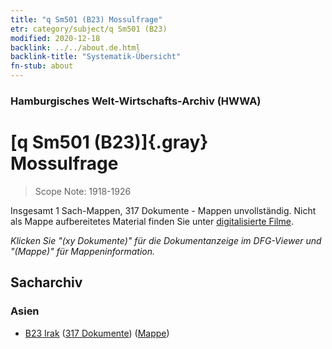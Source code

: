 ```yaml
---
title: "q Sm501 (B23) Mossulfrage"
etr: category/subject/q Sm501 (B23)
modified: 2020-12-18
backlink: ../../about.de.html
backlink-title: "Systematik-Übersicht"
fn-stub: about
---
```


### Hamburgisches Welt-Wirtschafts-Archiv (HWWA)
# [q Sm501 (B23)]{.gray}&#8201; Mossulfrage&#160; 


> Scope Note: 1918-1926



Insgesamt 1 Sach-Mappen, 317 Dokumente - Mappen unvollständig.
Nicht als Mappe aufbereitetes Material finden Sie unter [digitalisierte Filme](/film/h1_sh).

_Klicken Sie "(xy Dokumente)" für die Dokumentanzeige im DFG-Viewer und "(Mappe)" für Mappeninformation._

## Sacharchiv




### Asien

- [B23 Irak](../../../geo/about.de.html#B23) (<a href="https://dfg-viewer.de/show/?tx_dlf[id]=https://pm20.zbw.eu/mets/sh/1411xx/141113/1460xx/146014/public.mets.de.xml" target="_blank">317 Dokumente</a>) ([Mappe](http://purl.org/pressemappe20/folder/sh/141113,146014))



